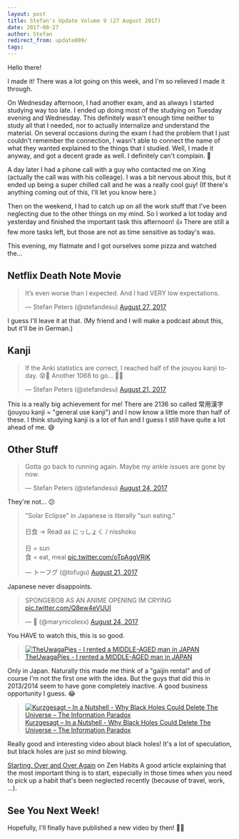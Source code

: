 ```yaml
---
layout: post
title: Stefan's Update Volume 9 (27 August 2017)
date: 2017-08-27
author: Stefan
redirect_from: update009/
tags:
---
```


Hello there!

I made it! There was a lot going on this week, and I'm so relieved I made it through. 

On Wednesday afternoon, I had another exam, and as always I started studying way too late. I ended up doing most of the studying on Tuesday evening and Wednesday. This definitely wasn't enough time neither to study all that I needed, nor to actually internalize and understand the material. On several occasions during the exam I had the problem that I just couldn't remember the connection, I wasn't able to connect the name of what they wanted explained to the things that I studied. Well, I made it anyway, and got a decent grade as well. I definitely can't complain. 🙂

A day later I had a phone call with a guy who contacted me on Xing (actually the call was with his colleage). I was a bit nervous about this, but it ended up being a super chilled call and he was a really cool guy! (If there's anything coming out of this, I'll let you know here.)

Then on the weekend, I had to catch up on all the work stuff that I've been neglecting due to the other things on my mind. So I worked a lot today and yesterday and finished the important task this afternoon! 👍 There are still a few more tasks left, but those are not as time sensitive as today's was.

This evening, my flatmate and I got ourselves some pizza and watched the...

## Netflix Death Note Movie
<blockquote class="twitter-tweet" data-lang="en"><p lang="en" dir="ltr">It’s even worse than I expected. And I had VERY low expectations.</p>&mdash; Stefan Peters (@stefandesu) <a href="https://twitter.com/stefandesu/status/901891501113954304">August 27, 2017</a></blockquote> I guess I'll leave it at that. (My friend and I will make a podcast about this, but it'll be in German.)

## Kanji
<blockquote class="twitter-tweet" data-lang="en"><p lang="en" dir="ltr">If the Anki statistics are correct, I reached half of the jouyou kanji today. 😵🎉 Another 1068 to go… 💪🏼</p>&mdash; Stefan Peters (@stefandesu) <a href="https://twitter.com/stefandesu/status/899748853674586112">August 21, 2017</a></blockquote>This is a really big achievement for me! There are 2136 so called 常用漢字 (jouyou kanji = "general use kanji") and I now know a little more than half of these. I think studying kanji is a lot of fun and I guess I still have quite a lot ahead of me. 😅

## Other Stuff
<blockquote class="twitter-tweet" data-lang="en"><p lang="en" dir="ltr">Gotta go back to running again. Maybe my ankle issues are gone by now.</p>&mdash; Stefan Peters (@stefandesu) <a href="https://twitter.com/stefandesu/status/900794164459094016">August 24, 2017</a></blockquote>They're not... 😕

<blockquote class="twitter-tweet" data-lang="en"><p lang="ja" dir="ltr">&quot;Solar Eclipse&quot; in Japanese is literally &quot;sun eating.&quot;<br><br>日食 → Read as にっしょく / nisshoku<br><br>日 = sun<br>食 = eat, meal <a href="https://t.co/oTpAggVRjK">pic.twitter.com/oTpAggVRjK</a></p>&mdash; トーフグ (@tofugu) <a href="https://twitter.com/tofugu/status/899691162105245696">August 21, 2017</a></blockquote>Japanese never disappoints.

<blockquote class="twitter-tweet" data-lang="en"><p lang="en" dir="ltr">SPONGEBOB AS AN ANIME OPENING IM CRYING <a href="https://t.co/Q8ew4eVUUI">pic.twitter.com/Q8ew4eVUUI</a></p>&mdash; 🌱 (@marynicolexx) <a href="https://twitter.com/marynicolexx/status/900555512709660672">August 24, 2017</a></blockquote>You HAVE to watch this, this is so good.

> [![TheUwagaPies - I rented a MIDDLE-AGED man in JAPAN](https://img.youtube.com/vi/byXbxwPD5-w/mqdefault.jpg)TheUwagaPies - I rented a MIDDLE-AGED man in JAPAN](https://www.youtube.com/watch?v=byXbxwPD5-w)

Only in Japan. Naturally this made me think of a "gaijin rental" and of course I'm not the first one with the idea. But the guys that did this in 2013/2014 seem to have gone completely inactive. A good business opportunity I guess. 😂

> [![Kurzgesagt – In a Nutshell - Why Black Holes Could Delete The Universe – The Information Paradox](https://img.youtube.com/vi/yWO-cvGETRQ/mqdefault.jpg)Kurzgesagt – In a Nutshell - Why Black Holes Could Delete The Universe – The Information Paradox](https://www.youtube.com/watch?v=yWO-cvGETRQ)

Really good and interesting video about black holes! It's a lot of speculation, but black holes are just so mind blowing.

[Starting, Over and Over Again](https://zenhabits.net/startmeup/) on Zen Habits
A good article explaining that the most important thing is to start, especially in those times when you need to pick up a habit that's been neglected recently (because of travel, work, ...).

## See You Next Week!
Hopefully, I'll finally have published a new video by then! ✌🏻
